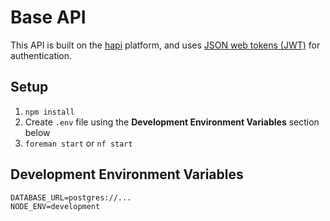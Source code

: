 # Base API

This API is built on the [hapi](https://github.com/hapijs/hapi) platform, and uses
[JSON web tokens (JWT)](https://github.com/ryanwalters/jot) for authentication.

## Setup

1. `npm install`
1. Create `.env` file using the __Development Environment Variables__ section below
1. `foreman start` or `nf start`

## Development Environment Variables

```
DATABASE_URL=postgres://...
NODE_ENV=development
```